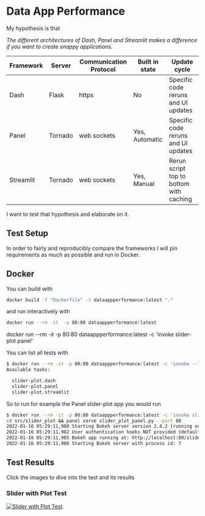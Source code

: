 # Data App Performance

My hypothesis is that

*The different architectures of Dash, Panel and Streamlit makes a difference if you want to create snappy applications.*

|Framework | Server | Communication Protocol | Built in state | Update cycle|
|-|-|-|-|-|
|Dash|Flask|https|No|Specific code reruns and UI updates|
|Panel|Tornado|web sockets|Yes, Automatic|Specific code reruns and UI updates|
|Streamlit|Tornado|web sockets|Yes, Manual|Rerun script top to bottom with caching|

I want to test that hypothesis and elaborate on it.

## Test Setup

In order to fairly and reproducibly compare the frameworks I will pin requirements as much as possible and run in Docker.

## Docker

You can build with

```bash
docker build -f "Dockerfile" -t dataappperformance:latest "."
```

and run interactively with

```bash
docker run --rm -it  -p 80:80 dataappperformance:latest
```

docker run --rm -it -p 80:80 dataappperformance:latest -c 'invoke slider-plot.panel'

You can list all tests with

```bash
$ docker run --rm -it -p 80:80 dataappperformance:latest -c 'invoke --list'
Available tasks:

  slider-plot.dash
  slider-plot.panel
  slider-plot.streamlit
```

So to run for example the Panel slider-plot app you would run 

```bash
$ docker run --rm -it -p 80:80 dataappperformance:latest -c 'invoke slider-plot.panel'
cd src/slider_plot && panel serve slider_plot_panel.py --port 80
2022-01-16 05:29:11,980 Starting Bokeh server version 2.4.2 (running on Tornado 6.1)
2022-01-16 05:29:11,982 User authentication hooks NOT provided (default user enabled)
2022-01-16 05:29:11,985 Bokeh app running at: http://localhost:80/slider_plot_panel
2022-01-16 05:29:11,986 Starting Bokeh server with process id: 7
```

## Test Results

Click the images to dive into the test and its results

### Slider with Plot Test

[![Slider with Plot Test](https://user-images.githubusercontent.com/42288570/149648109-811d2aac-27c6-4492-b58c-72bd4583efa5.gif)](https://github.com/MarcSkovMadsen/data-app-performance/issues/1).